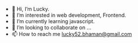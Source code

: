 - 👋 Hi, I’m Lucky.
- 👀 I’m interested in web development, Frontend.
- 🌱 I’m currently learning javascript.
- 💞️ I’m looking to collaborate on ...
- 📫 How to reach me lucky52.bhaman@gmail.com

<!---
lucky0052/lucky0052 is a ✨ special ✨ repository because its `README.md` (this file) appears on your GitHub profile.
You can click the Preview link to take a look at your changes.
--->
